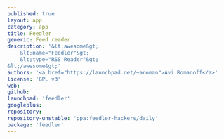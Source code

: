 ```yaml
---
published: true
layout: app
category: app
title: Feedler
generic: Feed reader
description: '&lt;awesome&gt;
    &lt;name="Feedler"&gt;
    &lt;type="RSS Reader"&gt;
&lt;/awesome&gt;'
authors: '<a href="https://launchpad.net/~aroman">Avi Romanoff</a>'
license: 'GPL v3'
web:
github:
launchpad: 'feedler'
googleplus:
repository:
repository-unstable: 'ppa:feedler-hackers/daily'
package: 'feedler'
---
```

